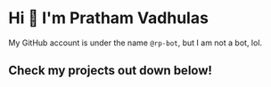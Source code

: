 # Hi 👋 I'm Pratham Vadhulas
My GitHub account is under the name `@rp-bot`, but I am not a bot, lol. 

## Check my projects out down below!

